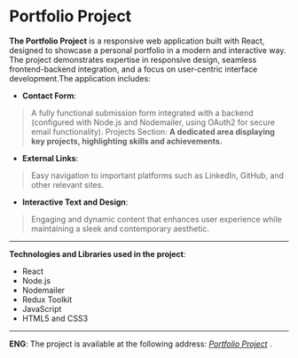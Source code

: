 # Portfolio Project

**The Portfolio Project** is a responsive web application built with React, designed to showcase a personal portfolio in a modern and interactive way. The project demonstrates expertise in responsive design, seamless frontend-backend integration, and a focus on user-centric interface development.The application includes:

* **Contact Form**: 
>A fully functional submission form integrated with a backend (configured with Node.js and Nodemailer, using OAuth2 for secure email functionality).
Projects Section: 
**A dedicated area displaying key projects, highlighting skills and achievements.**
* **External Links**: 
>Easy navigation to important platforms such as LinkedIn, GitHub, and other relevant sites.
* **Interactive Text and Design**: 
>Engaging and dynamic content that enhances user experience while maintaining a sleek and contemporary aesthetic.

---

**Technologies and Libraries used in the project**:

* React
* Node.js
* Nodemailer
* Redux Toolkit
* JavaScript
* HTML5 and CSS3

----
  
  **ENG**: The project is available at the following address:
*[Portfolio Project](https://anjax1999.github.io/portfolio-project/)* .
